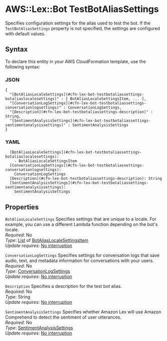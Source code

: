 # AWS::Lex::Bot TestBotAliasSettings<a name="aws-properties-lex-bot-testbotaliassettings"></a>

Specifies configuration settings for the alias used to test the bot\. If the `TestBotAliasSettings` property is not specified, the settings are configured with default values\.

## Syntax<a name="aws-properties-lex-bot-testbotaliassettings-syntax"></a>

To declare this entity in your AWS CloudFormation template, use the following syntax:

### JSON<a name="aws-properties-lex-bot-testbotaliassettings-syntax.json"></a>

```
{
  "[BotAliasLocaleSettings](#cfn-lex-bot-testbotaliassettings-botaliaslocalesettings)" : [ BotAliasLocaleSettingsItem, ... ],
  "[ConversationLogSettings](#cfn-lex-bot-testbotaliassettings-conversationlogsettings)" : ConversationLogSettings,
  "[Description](#cfn-lex-bot-testbotaliassettings-description)" : String,
  "[SentimentAnalysisSettings](#cfn-lex-bot-testbotaliassettings-sentimentanalysissettings)" : SentimentAnalysisSettings
}
```

### YAML<a name="aws-properties-lex-bot-testbotaliassettings-syntax.yaml"></a>

```
  [BotAliasLocaleSettings](#cfn-lex-bot-testbotaliassettings-botaliaslocalesettings): 
    - BotAliasLocaleSettingsItem
  [ConversationLogSettings](#cfn-lex-bot-testbotaliassettings-conversationlogsettings): 
    ConversationLogSettings
  [Description](#cfn-lex-bot-testbotaliassettings-description): String
  [SentimentAnalysisSettings](#cfn-lex-bot-testbotaliassettings-sentimentanalysissettings): 
    SentimentAnalysisSettings
```

## Properties<a name="aws-properties-lex-bot-testbotaliassettings-properties"></a>

`BotAliasLocaleSettings`  <a name="cfn-lex-bot-testbotaliassettings-botaliaslocalesettings"></a>
Specifies settings that are unique to a locale\. For example, you can use a different Lambda function depending on the bot's locale\.  
*Required*: No  
*Type*: [List](aws-properties-lex-bot-botaliaslocalesettings.md) of [BotAliasLocaleSettingsItem](aws-properties-lex-bot-botaliaslocalesettingsitem.md)  
*Update requires*: [No interruption](https://docs.aws.amazon.com/AWSCloudFormation/latest/UserGuide/using-cfn-updating-stacks-update-behaviors.html#update-no-interrupt)

`ConversationLogSettings`  <a name="cfn-lex-bot-testbotaliassettings-conversationlogsettings"></a>
Specifies settings for conversation logs that save audio, text, and metadata information for conversations with your users\.  
*Required*: No  
*Type*: [ConversationLogSettings](aws-properties-lex-bot-conversationlogsettings.md)  
*Update requires*: [No interruption](https://docs.aws.amazon.com/AWSCloudFormation/latest/UserGuide/using-cfn-updating-stacks-update-behaviors.html#update-no-interrupt)

`Description`  <a name="cfn-lex-bot-testbotaliassettings-description"></a>
Specifies a description for the test bot alias\.  
*Required*: No  
*Type*: String  
*Update requires*: [No interruption](https://docs.aws.amazon.com/AWSCloudFormation/latest/UserGuide/using-cfn-updating-stacks-update-behaviors.html#update-no-interrupt)

`SentimentAnalysisSettings`  <a name="cfn-lex-bot-testbotaliassettings-sentimentanalysissettings"></a>
Specifies whether Amazon Lex will use Amazon Comprehend to detect the sentiment of user utterances\.  
*Required*: No  
*Type*: [SentimentAnalysisSettings](aws-properties-lex-bot-sentimentanalysissettings.md)  
*Update requires*: [No interruption](https://docs.aws.amazon.com/AWSCloudFormation/latest/UserGuide/using-cfn-updating-stacks-update-behaviors.html#update-no-interrupt)